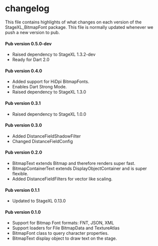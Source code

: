 # changelog

This file contains highlights of what changes on each version of the StageXL_BitmapFont
package. This file is normally updated whenever we push a new version to pub.

#### Pub version 0.5.0-dev
  * Raised dependency to StageXL 1.3.2-dev
  * Ready for Dart 2.0

#### Pub version 0.4.0
  * Added support for HiDpi BitmapFonts.
  * Enables Dart Strong Mode.
  * Raised dependency to StageXL 1.3.0

#### Pub version 0.3.1
  * Raised dependency to StageXL 1.0.0

#### Pub version 0.3.0
  * Added DistanceFieldShadowFilter
  * Changed DistanceFieldConfig

#### Pub version 0.2.0
  * BitmapText extends Bitmap and therefore renders super fast.
  * BitmapContainerText extends DisplayObjectContainer and is super flexible.
  * Added DistanceFieldFilters for vector like scaling.

#### Pub version 0.1.1
  * Updated to StageXL 0.13.0
  
#### Pub version 0.1.0
  * Support for Bitmap Font formats: FNT, JSON, XML
  * Support loaders for File BitmapData and TextureAtlas
  * BitmapFont class to query character properties.
  * BitmapText display object to draw text on the stage.
